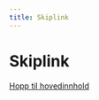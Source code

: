 ```yaml
---
title: Skiplink
---
```


# Skiplink

<Story>
<a href="#main-content" class="ds-sr-only ds-skiplink">
  <p class="ds-skiplink__content">Hopp til hovedinnhold</p>
</a>
</Story>